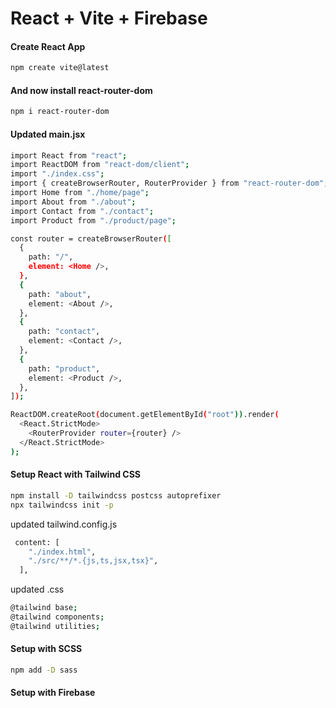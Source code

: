 # React + Vite + Firebase

#### Create React App

```bash
npm create vite@latest
```

#### And now install react-router-dom
```bash
npm i react-router-dom
```

#### Updated main.jsx

```bash
import React from "react";
import ReactDOM from "react-dom/client";
import "./index.css";
import { createBrowserRouter, RouterProvider } from "react-router-dom";
import Home from "./home/page";
import About from "./about";
import Contact from "./contact";
import Product from "./product/page";

const router = createBrowserRouter([
  {
    path: "/",
    element: <Home />,
  },
  {
    path: "about",
    element: <About />,
  },
  {
    path: "contact",
    element: <Contact />,
  },
  {
    path: "product",
    element: <Product />,
  },
]);

ReactDOM.createRoot(document.getElementById("root")).render(
  <React.StrictMode>
    <RouterProvider router={router} />
  </React.StrictMode>
);

```

#### Setup React with Tailwind CSS
```bash
npm install -D tailwindcss postcss autoprefixer
npx tailwindcss init -p
```

updated tailwind.config.js
```bash
 content: [
    "./index.html",
    "./src/**/*.{js,ts,jsx,tsx}",
  ],
```

updated .css
```bash
@tailwind base;
@tailwind components;
@tailwind utilities;
```


#### Setup with SCSS
```bash
npm add -D sass
```


#### Setup with Firebase
